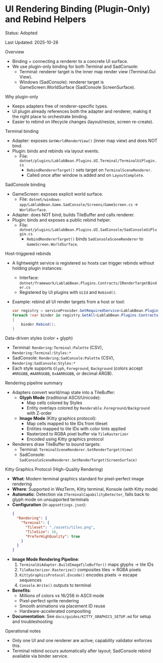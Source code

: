 # UI Rendering Binding (Plugin-Only) and Rebind Helpers

Status: Adopted

Last Updated: 2025-10-28

Overview

- Binding = connecting a renderer to a concrete UI surface.
- We use plugin-only binding for both Terminal and SadConsole:
  - Terminal: renderer target is the inner map render view (Terminal.Gui View).
  - Windows (SadConsole): renderer target is GameScreen.WorldSurface (SadConsole ScreenSurface).

Why plugin-only

- Keeps adapters free of renderer-specific types.
- UI plugin already references both the adapter and renderer, making it the right place to orchestrate binding.
- Easier to rebind on lifecycle changes (layout/resize, screen re-create).

Terminal binding

- Adapter: exposes `GetWorldRenderView()` (inner map view) and does NOT bind.
- Plugin: binds and rebinds via layout events.
  - File: `dotnet/plugins/LablabBean.Plugins.UI.Terminal/TerminalUiPlugin.cs`
    - `RebindRendererTarget()` sets target on `TerminalSceneRenderer`.
    - Called once after window is added and on `LayoutComplete`.

SadConsole binding

- GameScreen: exposes explicit world surface.
  - File: `dotnet/windows-app/LablabBean.Game.SadConsole/Screens/GameScreen.cs` -> `WorldSurface`.
- Adapter: does NOT bind; builds TileBuffer and calls renderer.
- Plugin: binds and exposes a public rebind helper.
  - File: `dotnet/plugins/LablabBean.Plugins.UI.SadConsole/SadConsoleUiPlugin.cs`
    - `RebindRendererTarget()` binds `SadConsoleSceneRenderer` to `GameScreen.WorldSurface`.

Host-triggered rebinds

- A lightweight service is registered so hosts can trigger rebinds without holding plugin instances:
  - Interface: `dotnet/framework/LablabBean.Plugins.Contracts/IRenderTargetBinder.cs`
  - Registered by UI plugins with `UiId` and `Rebind()`.
- Example: rebind all UI render targets from a host or tool:

  ```csharp
  var registry = serviceProvider.GetRequiredService<LablabBean.Plugins.Contracts.IRegistry>();
  foreach (var binder in registry.GetAll<LablabBean.Plugins.Contracts.IRenderTargetBinder>())
  {
      binder.Rebind();
  }
  ```

Data-driven styles (color + glyph)

- Terminal: `Rendering:Terminal:Palette` (CSV), `Rendering:Terminal:Styles:*`
- SadConsole: `Rendering:SadConsole:Palette` (CSV), `Rendering:SadConsole:Styles:*`
- Each style supports `Glyph`, `Foreground`, `Background` (colors accept `#RRGGBB`, `#AARRGGBB`, `0xAARRGGBB`, or decimal ARGB).

Rendering pipeline summary

- Adapters convert world/map state into a TileBuffer:
  - **Glyph Mode** (traditional ASCII/Unicode):
    - Map cells colored by Styles
    - Entity overlays colored by `Renderable.Foreground/Background` with Z-order
  - **Image Mode** (Kitty graphics protocol):
    - Map cells mapped to tile IDs from tileset
    - Entities mapped to tile IDs with color tints applied
    - Rasterized to RGBA pixel buffer via `TileRasterizer`
    - Encoded using Kitty graphics protocol
- Renderers draw TileBuffer to bound targets:
  - Terminal: `TerminalSceneRenderer.SetRenderTarget(View)`
  - SadConsole: `SadConsoleSceneRenderer.SetRenderTarget(ScreenSurface)`

Kitty Graphics Protocol (High-Quality Rendering)

- **What**: Modern terminal graphics standard for pixel-perfect image rendering
- **Where**: Supported in WezTerm, Kitty terminal, Konsole (with Kitty mode)
- **Automatic**: Detection via `ITerminalCapabilityDetector`, falls back to glyph mode on unsupported terminals
- **Configuration** (in `appsettings.json`):
  ```json
  {
    "Rendering": {
      "Terminal": {
        "Tileset": "./assets/tiles.png",
        "TileSize": 16,
        "PreferHighQuality": true
      }
    }
  }
  ```
- **Image Mode Rendering Pipeline**:
  1. `TerminalUiAdapter.BuildImageTileBuffer()` maps glyphs → tile IDs
  2. `TileRasterizer.Rasterize()` composites tiles → RGBA pixels
  3. `KittyGraphicsProtocol.Encode()` encodes pixels → escape sequences
  4. `Console.Write()` outputs to terminal
- **Benefits**: 
  - Millions of colors vs 16/256 in ASCII mode
  - Pixel-perfect sprite rendering
  - Smooth animations via placement ID reuse
  - Hardware-accelerated compositing
- **Documentation**: See `docs/guides/KITTY_GRAPHICS_SETUP.md` for setup and troubleshooting

Operational notes

- Only one UI and one renderer are active; capability validator enforces this.
- Terminal rebind occurs automatically after layout; SadConsole rebind available via binder service.
